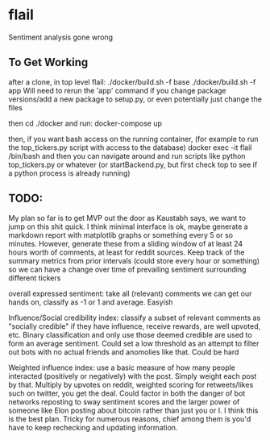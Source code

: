 # flail
Sentiment analysis gone wrong

## To Get Working
after a clone, in top level flail:
./docker/build.sh -f base
./docker/build.sh -f app
Will need to rerun the 'app' command if you change package versions/add a new package to setup.py, or even potentially just change the files

then cd ./docker and run: docker-compose up

then, if you want bash access on the running container, (for example to run the top_tickers.py script with access to the database)
docker exec -it flail /bin/bash
and then you can navigate around and run scripts like python top_tickers.py or whatever (or startBackend.py, but first check top to see if a python process is already running)


## TODO:

My plan so far is to get MVP out the door as Kaustabh says, we want to jump on this shit quick. I think minimal interface is ok, maybe generate a markdown report with matplotlib graphs or something every 5 or so minutes. However, generate these from a sliding window of at least 24 hours worth of comments, at least for reddit sources.
Keep track of the summary metrics from prior intervals (could store every hour or something) so we can have a change over time of prevailing sentiment surrounding different tickers


overall expressed sentiment: take all (relevant) comments we can get our hands on, classify as -1 or 1 and average. Easyish

Influence/Social credibility index: classify a subset of relevant comments as "socially credible" if they have influence, receive rewards, are well upvoted, etc. Binary classification and only use those deemed credible are used to form an average sentiment. Could set a low threshold as an attempt to filter out bots with no actual friends and anomolies like that. Could be hard

Weighted influence index: use a basic measure of how many people interacted (positively or negatively) with the post. Simply weight each post by that. Multiply by upvotes on reddit, weighted scoring for retweets/likes such on twitter, you get the deal. Could factor in both the danger of bot networks reposting to sway sentiment scores and the larger power of someone like Elon posting about bitcoin rather than just you or I. I think this is the best plan.
Tricky for numerous reasons, chief among them is you'd have to keep rechecking and updating information.
